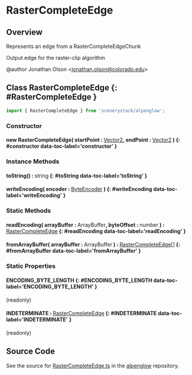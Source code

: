 # RasterCompleteEdge

## Overview

Represents an edge from a RasterCompleteEdgeChunk

Output edge for the raster-clip algorithm

@author Jonathan Olson &lt;jonathan.olson@colorado.edu&gt;

## Class RasterCompleteEdge {: #RasterCompleteEdge }


```js
import { RasterCompleteEdge } from 'scenerystack/alpenglow';
```
### Constructor

#### new RasterCompleteEdge( startPoint : <span style="font-weight: 400;">[Vector2](../dot/Vector2.md)</span>, endPoint : <span style="font-weight: 400;">[Vector2](../dot/Vector2.md)</span> ) {: #constructor data-toc-label='constructor' }

### Instance Methods

#### toString() : <span style="font-weight: 400;"><span style="color: hsla(calc(var(--md-hue) + 180deg),80%,40%,1);">string</span></span> {: #toString data-toc-label='toString' }

#### writeEncoding( encoder : <span style="font-weight: 400;">[ByteEncoder](../alpenglow/ByteEncoder.md)</span> ) {: #writeEncoding data-toc-label='writeEncoding' }

### Static Methods

#### readEncoding( arrayBuffer : <span style="font-weight: 400;">ArrayBuffer</span>, byteOffset : <span style="font-weight: 400;"><span style="color: hsla(calc(var(--md-hue) + 180deg),80%,40%,1);">number</span></span> ) : <span style="font-weight: 400;">[RasterCompleteEdge](../alpenglow/RasterCompleteEdge.md)</span> {: #readEncoding data-toc-label='readEncoding' }

#### fromArrayBuffer( arrayBuffer : <span style="font-weight: 400;">ArrayBuffer</span> ) : <span style="font-weight: 400;">[RasterCompleteEdge](../alpenglow/RasterCompleteEdge.md)[]</span> {: #fromArrayBuffer data-toc-label='fromArrayBuffer' }

### Static Properties

#### ENCODING_BYTE_LENGTH {: #ENCODING_BYTE_LENGTH data-toc-label='ENCODING_BYTE_LENGTH' }

(readonly)

#### INDETERMINATE : <span style="font-weight: 400;">[RasterCompleteEdge](../alpenglow/RasterCompleteEdge.md)</span> {: #INDETERMINATE data-toc-label='INDETERMINATE' }

(readonly)



## Source Code

See the source for [RasterCompleteEdge.ts](https://github.com/phetsims/alpenglow/blob/main/js/parallel/raster-clip/RasterCompleteEdge.ts) in the [alpenglow](https://github.com/phetsims/alpenglow) repository.
